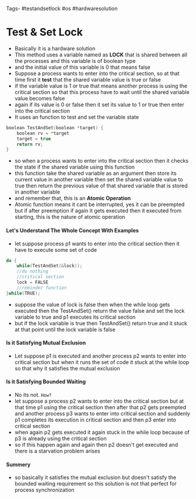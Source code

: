 Tags- #testandsetlock #os #hardwaresolution
# Test & Set Lock
- Basically it is a hardware solution 
- This method uses a variable named as **LOCK** that is shared between all the processes and this variable is of boolean type
- and the initial value of this variable is 0 that means false
- Suppose a process wants to enter into the critical section, so at that time first it **test** that the shared variable value is true or false
- if the variable value is 1 or true that means another process is using the critical section so that this process have to wait until the shared variable value becomes false
- again if its value is 0 or false then it set its value to 1 or true then enter into the critical section
- It uses an function to test and set the variable state
```c
boolean TestAndSet(boolean *target) {
	boolean rv = *target
	target = true
	return rv;
}
```
- so when a process wants to enter into the critical section then it checks the state if the shared variable using this function
- this function take the shared variable as an argument then store its current value in another variable then set the shared variable value to true then return the previous value of that shared variable that is stored in another variable
- and remember that, this is an **Atomic Operation**
- Atomic function means it cant be interrupted, yes it can be preempted but if after preemption if again it gets executed then it executed from starting, this is the nature of atomic operation
#### Let's Understand The Whole Concept With Examples
- let suppose process p1 wants to enter into the critical section then it have to execute some set of code
```c
do {
	while(TestAndSet(&lock));
	//do nothing
	//critical section
	lock = FALSE
	//reminder function
}while(TRUE);
```
- suppose the value of lock is false then when the while loop gets executed then the TestAndSet() return the value false and set the lock variable to true and p1 executes its critical section
- but if the lock variable is true then TestAndSet() return true and it stuck at that point until the lock variable is false
#### Is it Satisfying Mutual Exclusion
- Let suppose p1 is executed and another process p2 wants to enter into critical section but when it runs the set of code it stuck at the while loop so that why it satisfies the mutual exclusion
#### Is it Satisfying Bounded Waiting
- No its not. `How?`
- let suppose a process p2 wants to enter into the critical section but at that time p1 using the critical section then after that p2 gets preempted and another process p3 wants to enter into critical section and suddenly p1 completes its execution in critical section and then p3 enter into critical section
- when again p2 gets executed it again stuck in the while loop because of p3 is already using the critical section
- so if this happen again and again then p2 doesn't get executed and there is a starvation problem arises
#### Summery
- so basically it satisfies the mutual exclusion but doesn't satisfy the bounded waiting requirement so this solution is not that perfect for process synchronization